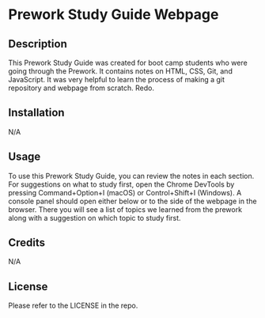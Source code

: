 # Prework Study Guide Webpage

## Description

This Prework Study Guide was created for boot camp students who were going through the Prework. It contains notes on HTML, CSS, Git, and JavaScript. It was very helpful to learn the process of making a git repository and webpage from scratch. Redo.

## Installation

N/A

## Usage

To use this Prework Study Guide, you can review the notes in each section. For suggestions on what to study first, open the Chrome DevTools by pressing Command+Option+I (macOS) or Control+Shift+I (Windows). A console panel should open either below or to the side of the webpage in the browser. There you will see a list of topics we learned from the prework along with a suggestion on which topic to study first.

## Credits

N/A

## License

Please refer to the LICENSE in the repo.
